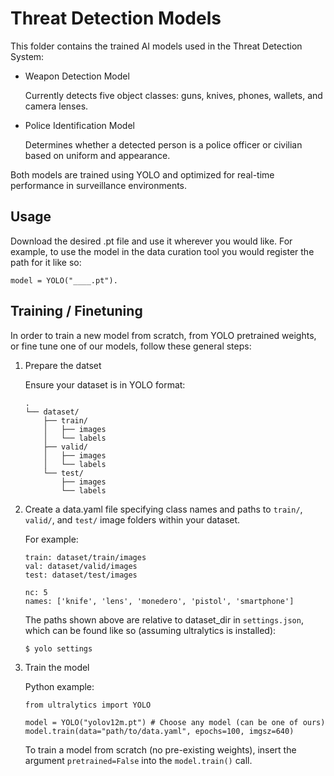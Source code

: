 
# Threat Detection Models

This folder contains the trained AI models used in the Threat Detection System:

- Weapon Detection Model
    
    Currently detects five object classes: guns, knives, phones, wallets, and camera lenses.

- Police Identification Model
        
    Determines whether a detected person is a police officer or civilian based on uniform and appearance.

Both models are trained using YOLO and optimized for real-time performance in surveillance environments.

## Usage

Download the desired .pt file and use it wherever you would like. For example, to use the model in the data curation tool you would register the path for it like so: 
```
model = YOLO("____.pt").
```

## Training / Finetuning
In order to train a new model from scratch, from YOLO pretrained weights, or fine tune one of our models, follow these general steps:
1. Prepare the datset

    Ensure your dataset is in YOLO format:
    ```
    .
    └── dataset/
        ├── train/
        │   ├── images
        │   └── labels
        ├── valid/
        │   ├── images
        │   └── labels
        └── test/
            ├── images
            └── labels
    ```
2. Create a data.yaml file specifying class names and paths to `train/`, `valid/`, and `test/` image folders within your dataset.
    
    For example:

    ```
    train: dataset/train/images
    val: dataset/valid/images
    test: dataset/test/images

    nc: 5
    names: ['knife', 'lens', 'monedero', 'pistol', 'smartphone']
    ```

    The paths shown above are relative to dataset_dir in `settings.json`, which can be found like so (assuming ultralytics is installed):
    ```
    $ yolo settings
    ```
3. Train the model

    Python example:
    ```
    from ultralytics import YOLO

    model = YOLO("yolov12m.pt") # Choose any model (can be one of ours)
    model.train(data="path/to/data.yaml", epochs=100, imgsz=640)
    ```

    To train a model from scratch (no pre-existing weights), insert the argument `pretrained=False` into the `model.train()` call.
